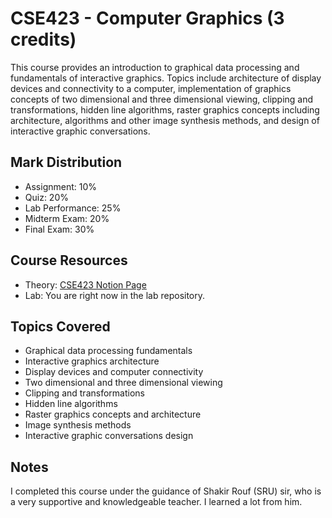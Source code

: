 # CSE423 - Computer Graphics (3 credits)

This course provides an introduction to graphical data processing and fundamentals of interactive graphics. Topics include architecture of display devices and connectivity to a computer, implementation of graphics concepts of two dimensional and three dimensional viewing, clipping and transformations, hidden line algorithms, raster graphics concepts including architecture, algorithms and other image synthesis methods, and design of interactive graphic conversations.

## Mark Distribution
- Assignment: 10%
- Quiz: 20%
- Lab Performance: 25%
- Midterm Exam: 20%
- Final Exam: 30%

## Course Resources
- Theory: [CSE423 Notion Page](https://www.notion.so/CSE423-3be7186ed5694bf581b0117ce45d0868)
- Lab: You are right now in the lab repository.

## Topics Covered
- Graphical data processing fundamentals
- Interactive graphics architecture
- Display devices and computer connectivity
- Two dimensional and three dimensional viewing
- Clipping and transformations
- Hidden line algorithms
- Raster graphics concepts and architecture
- Image synthesis methods
- Interactive graphic conversations design

## Notes
I completed this course under the guidance of Shakir Rouf (SRU) sir, who is a very supportive and knowledgeable teacher. I learned a lot from him.